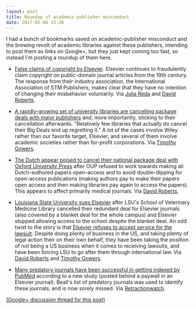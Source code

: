 ```yaml
---
layout: post
title: Roundup of academic-publisher misconduct
date: 2017-05-06 15:28
---
```

I had a bunch of bookmarks saved on academic-publisher misconduct and the brewing revolt of academic libraries against these publishers, intending to post them as links on Google+, but they just kept coming too fast, so instead I'm posting a roundup of them here.

* [False claims of copyright by Elsevier](http://onsnetwork.org/chartgerink/2017/01/13/false-claims-of-copyright-and-stm/). Elsevier continues to fraudulently claim copyright on public-domain journal articles from the 19th century. The response from their industry association, the International Association of STM Publishers, makes clear that they have no intention of changing their misbehavior voluntarily. Via [Julia Reda](https://twitter.com/Senficon/status/857126517385695232) and [David Roberts](https://plus.google.com/+DavidRoberts/posts/6k4tMUDyB1T).

* [A rapidly-growing set of university libraries are cancelling package deals with major publishers](https://scholarlykitchen.sspnet.org/2017/05/01/wolf-finally-arrives-big-deal-cancelations-north-american-libraries/) and, more importantly, sticking to their cancellation afterwards. "Relatively few libraries that actually do cancel their Big Deals end up regretting it." A lot of the cases involve Wiley rather than our favorite target, Elsevier, and several of them involve academic societies rather than for-profit corporations. Via [Timothy Gowers](https://plus.google.com/+TimothyGowers0/posts/GmLVspML39E).

* [The Dutch appear poised to cancel their national package deal with Oxford University Press](https://www.universiteitleiden.nl/en/news/2017/04/geen-akkoord-vnsu-eng-extern) after OUP refused to work towards making all Dutch-authored papers open-access and to avoid double-dipping for open-access publications (making authors pay to make their papers open access and then making libraries pay again to access the papers). This appears to affect primarily medical journals. Via [David Roberts](https://plus.google.com/+DavidRoberts/posts/XgMXip61ZCw).

* [Louisiana State University sues Elsevier](https://www.insidehighered.com/news/2017/05/03/louisiana-state-takes-disagreement-elsevier-court) after LSU's School of Veterinary Medicine Library cancelled their redundant deal for Elsevier journals (also covered by a blanket deal for the whole campus) and Elsevier stopped allowing access to the school despite the blanket deal. An odd twist to the story is that [Elsevier refuses to accept service for the lawsuit](http://policynotes.arl.org/?p=1537): Despite doing plenty of business in the US, and taking plenty of legal action their on their own behalf, they have been taking the position of not being a US business when it comes to receiving lawsuits, and have been forcing LSU to go after them through international law. Via [David Roberts](https://plus.google.com/+DavidRoberts/posts/AaRs3N4vcQX) and [Timothy Gowers](https://plus.google.com/+TimothyGowers0/posts/5jQrwpHEyQf).

* [Many predatory journals have been successful in getting indexed by PubMed](http://www.sciencedirect.com/science/article/pii/S0306452217302634) according to a new study (posted behind a paywall in an Elsevier journal). Beall's list of predatory journals was used to identify these journals, and is now sorely missed. Via [Retractionwatch](http://retractionwatch.com/2017/04/22/weekend-reads-culture-fear-blogs-vs-academic-papers-neurosurgery-retractions-rise/).

[(Google+ discussion thread for this post)](https://plus.google.com/100003628603413742554/posts/4AgEJpiauaX)